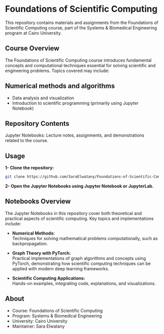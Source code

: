 # Foundations of Scientific Computing
This repository contains materials and assignments from the Foundations of Scientific Computing course, part of the Systems & Biomedical Engineering program at Cairo University.

## Course Overview
The Foundations of Scientific Computing course introduces fundamental concepts and computational techniques essential for solving scientific and engineering problems. Topics covered may include:

## Numerical methods and algorithms
- Data analysis and visualization
- Introduction to scientific programming (primarily using Jupyter Notebook)

## Repository Contents
Jupyter Notebooks:
Lecture notes, assignments, and demonstrations related to the course.

## Usage

**1- Clone the repository:**

```bash
git clone https://github.com/SaraElwatany/Foundations-of-Scientific-Computing.git
```

**2- Open the Jupyter Notebooks using Jupyter Notebook or JupyterLab.**



## Notebooks Overview

The Jupyter Notebooks in this repository cover both theoretical and practical aspects of scientific computing. Key topics and implementations include:

- **Numerical Methods:**  
  Techniques for solving mathematical problems computationally, such as backpropagation.

- **Graph Theory with PyTorch:**  
  Practical implementations of graph algorithms and concepts using PyTorch, demonstrating how scientific computing techniques can be applied with modern deep learning frameworks.

- **Scientific Computing Applications:**  
  Hands-on examples, integrating code, explanations, and visualizations.


## About

- Course: Foundations of Scientific Computing
- Program: Systems & Biomedical Engineering
- University: Cairo University
- Maintainer: Sara Elwatany
